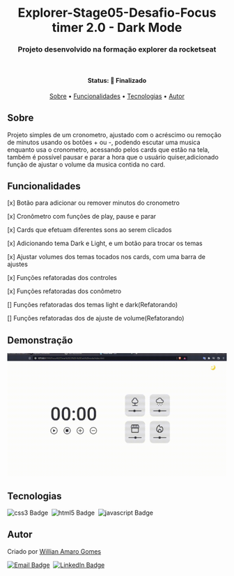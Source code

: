 <h1 align="center">
	Explorer-Stage05-Desafio-Focus timer 2.0 - Dark Mode
</h1>

<h3 align="center">
	Projeto desenvolvido na  formação explorer da rocketseat
</h3>&nbsp;


<h4 align="center">
	Status: 🚀 Finalizado
</h4>

<p align="center">
	<a href="#sobre">Sobre</a> •
	<a href="#funcionalidades">Funcionalidades</a> •
	<a href="#tecnologias">Tecnologias</a> •
	<a href="#autor">Autor</a> 
</p>

## Sobre
Projeto simples de um cronometro, ajustado com o acréscimo ou remoção de minutos usando os botões + ou -, podendo escutar uma musica enquanto usa o cronometro, acessando pelos cards que estão na tela, também é possível pausar e parar a hora que o usuário quiser,adicionado função de ajustar o volume da musica contida no card.

## Funcionalidades

[x] Botão para adicionar ou remover minutos do cronometro

[x] Cronômetro com funções de play, pause e parar

[x] Cards que efetuam diferentes sons ao serem clicados

[x] Adicionando tema Dark e Light, e um botão para trocar os temas

[x] Ajustar volumes dos temas tocados nos cards, com uma barra de ajustes

[x] Funções refatoradas dos controles

[x] Funções refatoradas dos conômetro

[] Funções refatoradas dos temas light e dark(Refatorando)

[] Funções refatoradas dos de ajuste de volume(Refatorando)


## Demonstração
<p align="center">
<img src="./assets/github/focustimer2.0darkmode.gif">
</p>

## Tecnologias

<img src="https://img.shields.io/badge/Css3-05122A?style=flat&logo=css3" alt="css3 Badge" height="25">&nbsp;
<img src="https://img.shields.io/badge/Html5-05122A?style=flat&logo=html5" alt="html5 Badge" height="25">&nbsp;
<img src="https://img.shields.io/badge/Javascript-05122A?style=flat&logo=javascript" alt="javascript Badge" height="25">&nbsp;


## Autor
Criado por [Willian Amaro Gomes](https://github.com/williangomesdev)

<a href="mailto:willianamaroti@gmail.com" target="_blank"><img src="https://img.shields.io/badge/willianamaroti@gmail.com-D14836?style=flat&logo=gmail&logoColor=white" alt="Email Badge" height="25"></a>&nbsp;
<a href="https://www.linkedin.com/in/williangomesdev" target="_blank"><img src="https://img.shields.io/badge/williangomesdev-0077B5?style=flat&logo=linkedin&logoColor=white" alt="LinkedIn Badge" height="25"></a>&nbsp;
<br clear="left"/>
